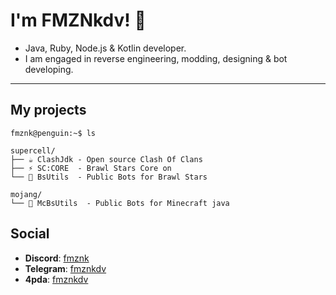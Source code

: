 # I'm **FMZNkdv**! 🥞
- Java, Ruby, Node.js & Kotlin developer.
- I am engaged in reverse engineering, modding, designing & bot developing.
------

## My projects
```
fmznk@penguin:~$ ls
```
```
supercell/
├── ☕ ClashJdk - Open source Clash Of Clans
├── ⚡ SC:CORE  - Brawl Stars Core on
└── 🤖 BsUtils  - Public Bots for Brawl Stars

mojang/
└── 🧱 McBsUtils  - Public Bots for Minecraft java
```

## Social
- **Discord**: [fmznk](https://discord.com/users/815240398477721623)
- **Telegram**: [fmznkdv](https://t.me/fmznkdv)
- **4pda**: [fmznkdv](https://4pda.to/forum/index.php?showuser=12132257)
